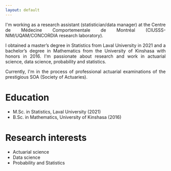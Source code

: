 ```yaml
---
layout: default
---
```


<!-- Text can be **bold** , _italic_, or ~~strikethrough~~.

[Link to another page](./another-page.html).
 
There should be whitespace between paragraphs.

There should be whitespace between paragraphs. We recommend including a README, or a file with information about your project. -->


<div style="text-align: justify">  
<p>I'm working as a research assistant (statistician/data manager) at the Centre de Médecine Comportementale de Montréal (CIUSSS-NIM/UQAM/CONCORDIA research laboratory).</p>
<p>I obtained a master’s degree in Statistics from Laval University in 2021 and a bachelor’s degree in Mathematics from the University of Kinshasa with honors in 2016. I'm passionate about research and work in actuarial science, data science, probability and statistics.</p>
<p>Currently, I'm in the process of professional actuarial examinations of the prestigious SOA (Society of Actuaries).</p>
</div>

# Education

* M.Sc. in Statistics, Laval University (2021)
* B.Sc. in Mathematics,  University of Kinshasa (2016)

# Research interests

* Actuarial science
* Data science
* Probability and Statistics

